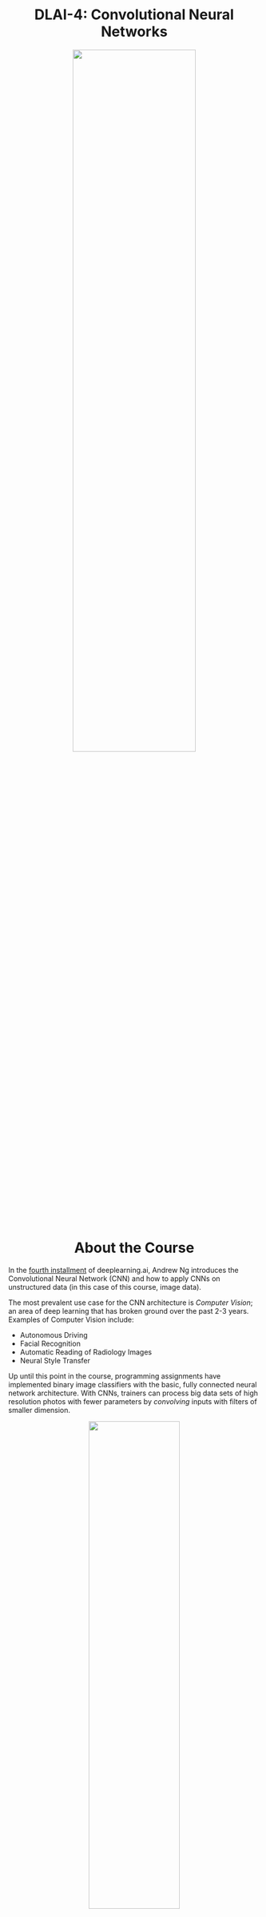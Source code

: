 <h1 align="center">DLAI-4: Convolutional Neural Networks</h1>

<p align="center">
<img src="https://ucarecdn.com/cdf16046-ab52-4196-a75d-113304a3798f/" width="70%" height="60%">
</p>

<h1 align="center">About the Course</h1>

In the [fourth installment](https://www.coursera.org/learn/convolutional-neural-networks) of deeplearning.ai, Andrew Ng introduces the Convolutional Neural Network (CNN) and how to apply CNNs on unstructured data (in this case of this course, image data).

The most prevalent use case for the CNN architecture is <i>Computer Vision</i>; an area of deep learning that has broken ground over the past 2-3 years. Examples of Computer Vision include: 

- Autonomous Driving 
- Facial Recognition 
- Automatic Reading of Radiology Images 
- Neural Style Transfer 

Up until this point in the course, programming assignments have implemented binary image classifiers with the basic, fully connected neural network architecture. With CNNs, trainers can process big data sets of high resolution photos with fewer parameters by *convolving* inputs with filters of smaller dimension. 

<p align="center">
<img src="https://ucarecdn.com/107f52b1-30a9-4644-995f-ce52f37b4c03/" width="60%" height="50%">
</p>

In a Convolutional NN, when applied to an input vector of images, the operation illustrated above functions like the matrix multiplication operation that occurs during the linear regression process of a fully connected layer in a traditional Deep NN. 

The ***convolutional layer*** outputs a convolved matrix, ***z***, and when stacked together, each convolutional layer detects for a certain feature (like, horizontal or vertical edges) of the inputted image before undergoing some non-linear transformation (e.g., like ReLu activation) to get a visual cipher image that acts as the activation input for the next layer. 

<p align="center">
<img src="https://ucarecdn.com/52890d97-5388-4ef5-99e5-c12575a39baa/" width="60%" height="50%">
</p>

The shape of these filter cubes, together with the 1-dimensional bias variable, determine the number of parameters for the respective filter layer, regardless of how big/resolute the input image is. Parameters can also be shared when similar features need to be detected later on in the network. 

Professor Ng works through the logic of hyperparameter tuning for convolutional layers, like increasing/decreasing stride (s) and/or padding (p), as well as the types of optimization layers we can use. 

***Pooling layers***, for example, do not take in parameters, but instead help us to crop inputs, delay activation decay, keep the number of parameters reasonable, and improve performance.  Pooling is to CNNs, what Dropout is (kind of) to regular Deep NNs. 

<p align="center">
<img src="https://ucarecdn.com/ed2f5418-fc64-4b40-ae0c-ab69ba1212ff/" width="40%" height="200px" style="display: inline-block; margin-right: 5%" />
<img src="https://ucarecdn.com/dcb11f06-f5de-4564-b382-3d17a4f78922/" width="40%" height="200px" style="display: inline-block">
</p>

We use these building box layers along with fully-connected layers (usually, at least a logistical Softmax layer that outputs a probability score) to design unique architectures to solve unique computer vision problems. 

Some of the classic CNN architectures/algorithms and topics explored in this course: 

- [x] LeNet 
- [x] AlexNet 
- [x] variations of VGGNet 
- [x] ResNet 
- [x] Inception Netowrk 
- [x] YOLO 
- [x] One Shot Learning 
- [x] Siamese Network

Other best practices and takeaways: 

- [x] transfer learning and using open-source implementation 
- [x] data pre-processing techniques (e.g., data augmentation) 
- [x] Vector encoding 
- [x] Applying CNNs on 2D and 3D data 


## Lessons
- [x] Foundations of Convolutional Neural Networks
- [x] Deep convolutional models
- [x] Face recognition & Neural style transfer

<p align="center">
<img src="https://ucarecdn.com/20723218-2752-4059-a76d-6aa8a08f3575/" width="60%" height="50%">
</p>

## Python Implementations

- [x] [Convolutional Model: step by step](https://github.com/codeamt/Deep-Learning-AI/blob/master/4%20Convolutional%20Neural%20Networks/Implementations/1%20Foundations%20of%20CNNs/1-PA/README.md)
- [x] [Convolutional model: application](https://github.com/codeamt/Deep-Learning-AI/blob/master/4%20Convolutional%20Neural%20Networks/Implementations/1%20Foundations%20of%20CNNs/2-PA/README.md)
- [x] [Keras Tutorial - Happy Housev2](https://github.com/codeamt/Deep-Learning-AI/blob/master/4%20Convolutional%20Neural%20Networks/Implementations/2%20Deep%20Convolutional%20Models/1-PA/README.md)
- [x] [Residual Networks](https://github.com/codeamt/Deep-Learning-AI/blob/master/4%20Convolutional%20Neural%20Networks/Implementations/2%20Deep%20Convolutional%20Models/2-PA/README.md)
- [x] [Car detection with YOLOv2](https://github.com/codeamt/Deep-Learning-AI/blob/master/4%20Convolutional%20Neural%20Networks/Implementations/3%20Object%20Detection/1-PA/README.md)
- [x] [Art generation with Neural Style Transfer](https://github.com/codeamt/Deep-Learning-AI/blob/master/4%20Convolutional%20Neural%20Networks/Implementations/4a%20Neural%20Style%20Transfer/1-PA/README.md)
- [x] [Face Recognition for the Happy House](https://github.com/codeamt/Deep-Learning-AI/blob/master/4%20Convolutional%20Neural%20Networks/Implementations/4b%20Face%20Recognition/1-PA/README.md)


## Additional Material

<p align="center">
  <b>Heroes of Deep Learning Interview with Yann LeCun</b><br>
<img src="https://ucarecdn.com/027620d7-66f3-4622-b01c-32b8b35f3632/" width="50%" height="40%">
</p>

**Reviewed Research Papers:**

- [[1]](http://yann.lecun.com/exdb/publis/pdf/lecun-98.pdf) LeCun et al., 1998. *Gradient-based learning applied to document recognition*
- [[2]](https://papers.nips.cc/paper/4824-imagenet-classification-with-deep-convolutional-neural-networks.pdf) Krizhevsky et al., 2012. *ImageNet Classification with Deep Convolutional Neural Networks*
- [[3]](https://arxiv.org/pdf/1409.1556.pdf) Simonyan and Zisserman. 2015. *Very Deep Convolutional Networks for Large-Scale Image Recognition*
- [[4]](https://arxiv.org/pdf/1512.03385.pdf) He et al., 2015. *Deep Residual Networks for Image Recognition.*
- [[5]](https://arxiv.org/pdf/1312.4400.pdf) Lin et al., 2013. *Network In Network.*
- [[6]](https://arxiv.org/pdf/1409.4842.pdf) Szegedy et al., 2014. *Going deeper with convolutions.*
- [[7]](https://arxiv.org/pdf/1506.02640.pdf) Redmon et al., 2015. *You Only Look Once: Unified Real-Time Object Detection.*
- [[8]](https://arxiv.org/pdf/1312.6229.pdf) Sermanet et al., 2014. *OverFeat: Integrated Recognition, Localization and Detection using Convolutional Networks.*
- [[9]](https://arxiv.org/pdf/1311.2524.pdf) Girshick et al., 2013. *Rich feature heirarchies for accurate object detection and semantic segmentation.*
- [[10]](https://arxiv.org/pdf/1504.08083.pdf) Girshik et al., 2015. *Fast R-CNN.*
- [[11]](https://arxiv.org/pdf/1506.01497.pdf) Ren et al., 2016. *Faster R-CNN: Towards Real-Time Object Detection with Region Proposal Networks.*
- [[12]](https://www.cs.toronto.edu/~ranzato/publications/taigman_cvpr14.pdf) Taigman et al., 2014. *DeepFace: Closing the Gap to Human-Level Performance.*
- [[13]](https://arxiv.org/pdf/1503.03832.pdf) Schroff et al., 2015. *FaceNet: A Unified Embedding for Face Recognition and Clustering.*
- [[14]](https://arxiv.org/pdf/1311.2901.pdf) Zeiler and Fergus, 2013. *Visualizing and Understanding Convolutional Networks.*
- [[15]](https://arxiv.org/pdf/1508.06576.pdf) Gatys et al., 2015, *A Neural Algorithm of Artistic Style.*
